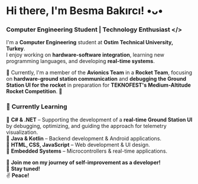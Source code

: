 # Hi there, I'm Besma Bakırcı! •ᴗ•

### Computer Engineering Student | Technology Enthusiast </>  

I'm a **Computer Engineering** student at **Ostim Technical University, Turkey**.  
I enjoy working on **hardware-software integration**, learning new programming languages, and developing **real-time systems**.  

🔭 Currently, I'm a member of the **Avionics Team** in a **Rocket Team**, focusing on **hardware-ground station communication** and **debugging the Ground Station UI for the rocket** in preparation for **TEKNOFEST's Medium-Altitude Rocket Competition**. 🚀  

### 🌱 **Currently Learning**  
🔹 **C# & .NET** – Supporting the development of a **real-time Ground Station UI** by debugging, optimizing, and guiding the approach for telemetry visualization.  
🔹 **Java & Kotlin** – Backend development & Android applications.  
🔹 **HTML, CSS, JavaScript** – Web development & UI design.  
🔹 **Embedded Systems** – Microcontrollers & real-time applications.  

🚀 **Join me on my journey of self-improvement as a developer!**  
🙂 **Stay tuned!**  
✌️ **Peace!**  
